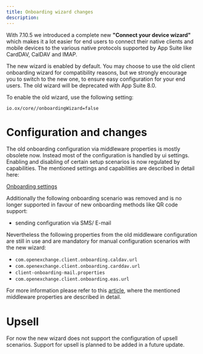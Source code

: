 ```yaml
---
title: Onboarding wizard changes
description:
---
```


With 7.10.5 we introduced a complete new **"Connect your device wizard"** which makes it a lot easier for end users to connect their native clients and mobile devices to the various native protocols supported by App Suite like CardDAV, CalDAV and IMAP.

The new wizard is enabled by default. You may choose to use the old client onboarding wizard for compatibility reasons, but we strongly encourage you to switch to the new one, to ensure easy configuration for your end users. The old wizard will be deprecated with App Suite 8.0.

To enable the old wizard, use the following setting:

`io.ox/core//onboardingWizard=false`

# Configuration and changes

The old onboarding configuration via middleware properties is mostly obsolete now. Instead most of the configuration is handled by ui settings. Enabling and disabling of certain setup scenarios is now regulated by capabilities. The mentioned settings and capabilities are described in detail here:

[Onboarding settings](https://documentation.open-xchange.com/7.10.5/ui/configuration/settings-list-of.html#onboarding)

Additionally the following onboarding scenario was removed and is no longer supported in favour of new onboarding methods like QR code support:

- sending configuration via SMS/ E-mail

Nevertheless the following properties from the old middleware configuration are still in use and are mandatory for manual configuration scenarios with the new wizard:

- `com.openexchange.client.onboarding.caldav.url`
- `com.openexchange.client.onboarding.carddav.url`
- `client-onboarding-mail.properties`
- `com.openexchange.client.onboarding.eas.url`

For more information please refer to this [article](https://oxpedia.org/wiki/index.php?title=AppSuite:Client_Onboarding), where the mentioned middleware properties are described in detail.

# Upsell
For now the new wizard does not support the configuration of upsell scenarios. Support for upsell is planned to be added in a future update.
